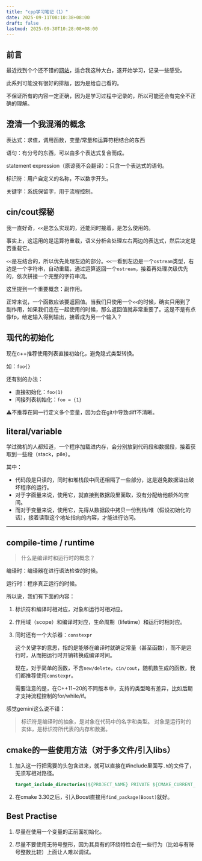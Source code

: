 ```yaml
---
title: "cpp学习笔记（1）"
date: 2025-09-11T08:10:38+08:00
draft: false
lastmod: 2025-09-30T10:28:08+08:00
---
```


## 前言

最近找到个个还不错的[网站](https://learncpp.com)，适合我这种大白，遂开始学习，记录一些感受。

此系列可能没有很好的排版，因为是给自己看的。

不保证所有的内容一定正确，因为是学习过程中记录的，所以可能还会有完全不正确的理解。

## 澄清一个我混淆的概念

表达式：求值，调用函数，变量/常量和运算符相结合的东西

语句：有分号的东西，可以由多个表达式复合而成。

statement expression（原谅我不会翻译）：只含一个表达式的语句。

标识符：用户自定义的名称，不以数字开头。

关键字：系统保留字，用于流程控制。

## cin/cout探秘

我一直好奇，`<<`是怎么实现的，还能同时接着，是怎么使用的。

事实上，这运用的是运算符重载，语义分析会处理左右两边的表达式，然后决定是否重载它。

`<<`是左结合的，所以优先处理左边的部分。`<<`一看到左边是一个`ostream`类型，右边是一个字符串，自动重载，通过运算返回一个`ostream`，接着再处理次级优先的，依次拼接一个完整的字符串流。

这里提到一个重要概念：副作用。

正常来说，一个函数应该要返回值。当我们只使用一个`<<`的时候，确实只用到了副作用，如果我们连在一起使用的时候，那么返回值就非常重要了。这是不是有点像fp，给定输入得到输出，接着成为另一个输入？

## 现代的初始化

现在c++推荐使用列表直接初始化，避免隐式类型转换。

如：`foo{}`

还有别的办法：

- 直接初始化：`foo(1)`
- 间接列表初始化：`foo = {1}`

⚠️不推荐在同一行定义多个变量，因为会在git中导致diff不清晰。

## literal/variable

学过微机的人都知道，一个程序加载进内存，会分别放到代码段和数据段，接着获取到一些段（stack，pile）。

其中：

- 代码段是只读的，同时和堆栈段中间还相隔了一些部分，这是避免数据溢出破坏程序的运行。
- 对于字面量来说，使用它，就直接到数据段里面取，没有分配给他额外的空间。
- 而对于变量来说，使用它，先得从数据段中拷贝一份到栈/堆（假设初始化的话），接着读取这个地址指向的内容，才能进行访问。

---

## compile-time / runtime

> 什么是编译时和运行时的概念？

编译时：编译器在进行语法检查的时候。

运行时：程序真正运行的时候。

所以说，我们有下面的内容：

1. 标识符和编译时相对应，对象和运行时相对应。

2. 作用域（scope）和编译时对应，生命周期（lifetime）和运行时相对应。

3. 同时还有一个大杀器：`constexpr`

    这个关键字的意思，指的是能够在编译时就确定常量（甚至函数），而不是运行时，从而把运行时开销转换成编译时间。

    现在，对于简单的函数，不含`new/delete`，`cin/cout`，随机数生成的函数，我们都推荐使用`constexpr`。

    需要注意的是，在C++11~20的不同版本中，支持的类型略有差异，比如后期才支持流程控制的for/while/if。

感觉gemini这么说不错：

> 标识符是编译时的抽象，是对象在代码中的名字和类型。
> 对象是运行时的实体，是标识符所代表的内存和数据。


## cmake的一些使用方法（对于多文件/引入libs）


1. 加入这一行把需要的头包含进来，就可以直接在#include里面写`.h`的文件了，无须写相对路径。

    ```cmake
    target_include_directories(${PROJECT_NAME} PRIVATE ${CMAKE_CURRENT_SOURCE_DIR}/include/)
    ```

2. 在cmake 3.30之后，引入Boost直接用`find_package(Boost)`就好。

## Best Practise

1. 尽量在使用一个变量的正前面初始化。

2. 尽量不要使用无符号整形，因为其具有的环绕特性会在一些行为（比如与有符号整数比较）上面让人难以调试。
